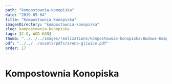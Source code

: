 ```yaml
---
path: "kompostownia-konopiska"
date: "2019-05-04"
title: "Kompostownia Konopiska"
imagesDirectory: "kompostownia-konopiska"
slug: kompostownia-konopiska
tags: [C.O, WOD-KAN]
thumb: "../../../images/realizations/kompostownia-konopiska/Budowa-Kompostowni-w-Konopiskach.jpg"
pdf: "../../../assets/pdfs/arena-gliwice.pdf"
order: 17
---
```


# Kompostownia Konopiska
